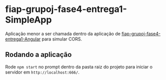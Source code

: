 # fiap-grupoj-fase4-entrega1-SimpleApp
Aplicação menor a ser chamada dentro da aplicação de <a href="https://github.com/Bullamano/fiap-grupoj-fase4-entrega1-Angular">fiap-grupoj-fase4-entrega1-Angular</a> para simular CORS.

##

## Rodando a aplicação

Rode `npm start` no prompt dentro da pasta raiz do projeto para iniciar o servidor em `http://localhost:666/`.

##
